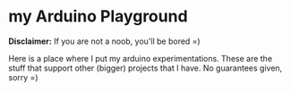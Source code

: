 # my Arduino Playground

**Disclaimer:** If you are not a noob, you'll be bored =)

Here is a place where I put my arduino experimentations. These are the stuff that support other (bigger) projects that I have. No guarantees given, sorry =)


